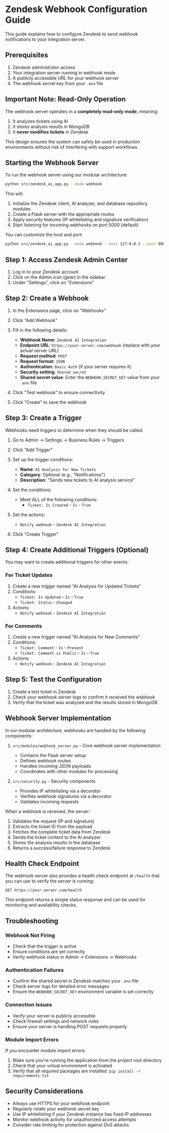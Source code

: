 # Zendesk Webhook Configuration Guide

This guide explains how to configure Zendesk to send webhook notifications to your integration server.

## Prerequisites

1. Zendesk administrator access
2. Your integration server running in webhook mode
3. A publicly accessible URL for your webhook server
4. The webhook secret key from your `.env` file

## Important Note: Read-Only Operation

The webhook server operates in a **completely read-only mode**, meaning:
1. It analyzes tickets using AI
2. It stores analysis results in MongoDB
3. It **never modifies tickets** in Zendesk

This design ensures the system can safely be used in production environments without risk of interfering with support workflows.

## Starting the Webhook Server

To run the webhook server using our modular architecture:

```bash
python src/zendesk_ai_app.py --mode webhook
```

This will:
1. Initialize the Zendesk client, AI analyzer, and database repository modules
2. Create a Flask server with the appropriate routes
3. Apply security features (IP whitelisting and signature verification)
4. Start listening for incoming webhooks on port 5000 (default)

You can customize the host and port:

```bash
python src/zendesk_ai_app.py --mode webhook --host 127.0.0.1 --port 8080
```

## Step 1: Access Zendesk Admin Center

1. Log in to your Zendesk account
2. Click on the Admin icon (gear) in the sidebar
3. Under "Settings", click on "Extensions"

## Step 2: Create a Webhook

1. In the Extensions page, click on "Webhooks"
2. Click "Add Webhook"
3. Fill in the following details:
   - **Webhook Name**: `Zendesk AI Integration`
   - **Endpoint URL**: `https://your-server.com/webhook` (replace with your actual server URL)
   - **Request method**: `POST`
   - **Request format**: `JSON`
   - **Authentication**: `Basic Auth` (if your server requires it)
   - **Security setting**: `Shared secret`
   - **Shared secret value**: Enter the `WEBHOOK_SECRET_KEY` value from your `.env` file

4. Click "Test webhook" to ensure connectivity
5. Click "Create" to save the webhook

## Step 3: Create a Trigger

Webhooks need triggers to determine when they should be called.

1. Go to Admin → Settings → Business Rules → Triggers
2. Click "Add Trigger"
3. Set up the trigger conditions:
   - **Name**: `AI Analysis for New Tickets`
   - **Category**: Optional (e.g., "Notifications")
   - **Description**: "Sends new tickets to AI analysis service"

4. Set the conditions:
   - Meet ALL of the following conditions:
     - `Ticket: Is Created` - `Is` - `True`

5. Set the actions:
   - `Notify webhook` - `Zendesk AI Integration`

6. Click "Create Trigger"

## Step 4: Create Additional Triggers (Optional)

You may want to create additional triggers for other events:

### For Ticket Updates

1. Create a new trigger named "AI Analysis for Updated Tickets"
2. Conditions:
   - `Ticket: Is Updated` - `Is` - `True`
   - `Ticket: Status` - `Changed`
3. Actions:
   - `Notify webhook` - `Zendesk AI Integration`

### For Comments

1. Create a new trigger named "AI Analysis for New Comments"
2. Conditions:
   - `Ticket: Comment` - `Is` - `Present`
   - `Ticket: Comment is Public` - `Is` - `True`
3. Actions:
   - `Notify webhook` - `Zendesk AI Integration`

## Step 5: Test the Configuration

1. Create a test ticket in Zendesk
2. Check your webhook server logs to confirm it received the webhook
3. Verify that the ticket was analyzed and the results stored in MongoDB

## Webhook Server Implementation

In our modular architecture, webhooks are handled by the following components:

1. `src/modules/webhook_server.py` - Core webhook server implementation 
   - Contains the Flask server setup
   - Defines webhook routes
   - Handles incoming JSON payloads
   - Coordinates with other modules for processing

2. `src/security.py` - Security components
   - Provides IP whitelisting via a decorator
   - Verifies webhook signatures via a decorator
   - Validates incoming requests

When a webhook is received, the server:
1. Validates the request (IP and signature)
2. Extracts the ticket ID from the payload
3. Fetches the complete ticket data from Zendesk
4. Sends the ticket content to the AI analyzer
5. Stores the analysis results in the database
6. Returns a success/failure response to Zendesk

## Health Check Endpoint

The webhook server also provides a health check endpoint at `/health` that you can use to verify the server is running:

```
GET https://your-server.com/health
```

This endpoint returns a simple status response and can be used for monitoring and availability checks.

## Troubleshooting

### Webhook Not Firing

- Check that the trigger is active
- Ensure conditions are set correctly
- Verify webhook status in Admin → Extensions → Webhooks

### Authentication Failures

- Confirm the shared secret in Zendesk matches your `.env` file
- Check server logs for detailed error messages
- Ensure the `WEBHOOK_SECRET_KEY` environment variable is set correctly

### Connection Issues

- Verify your server is publicly accessible
- Check firewall settings and network rules
- Ensure your server is handling POST requests properly

### Module Import Errors

If you encounter module import errors:
1. Make sure you're running the application from the project root directory
2. Check that your virtual environment is activated
3. Verify that all required packages are installed: `pip install -r requirements.txt`

## Security Considerations

- Always use HTTPS for your webhook endpoint
- Regularly rotate your webhook secret key
- Use IP whitelisting if your Zendesk instance has fixed IP addresses
- Monitor webhook activity for unauthorized access attempts
- Consider rate limiting for protection against DoS attacks